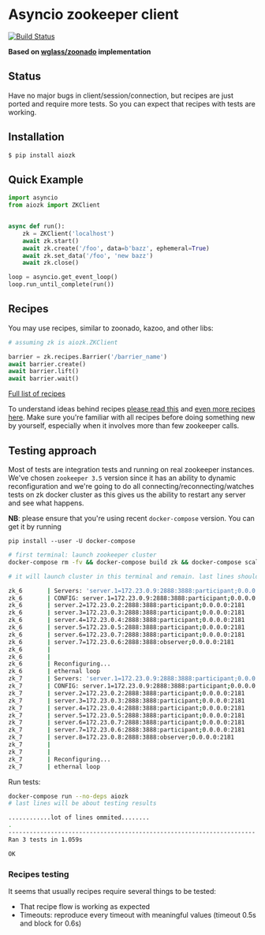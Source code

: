 # Asyncio zookeeper client

[![Build Status](https://travis-ci.org/tipsi/aiozk.svg?branch=master)](https://travis-ci.org/tipsi/aiozk)

**Based on [wglass/zoonado](https://github.com/wglass/zoonado/tree/master/zoonado) implementation**

## Status

Have no major bugs in client/session/connection, but recipes are just ported and require more tests.
So you can expect that recipes with tests are working.

## Installation

```bash
$ pip install aiozk
```


## Quick Example

```python
import asyncio
from aiozk import ZKClient


async def run():
    zk = ZKClient('localhost')
    await zk.start()
    await zk.create('/foo', data=b'bazz', ephemeral=True)
    await zk.set_data('/foo', 'new bazz')
    await zk.close()

loop = asyncio.get_event_loop()
loop.run_until_complete(run())
```

## Recipes

You may use recipes, similar to zoonado, kazoo, and other libs:

```python
# assuming zk is aiozk.ZKClient

barrier = zk.recipes.Barrier('/barrier_name')
await barrier.create()
await barrier.lift()
await barrier.wait()
```

[Full list of recipes](https://github.com/tipsi/aiozk/tree/master/aiozk/recipes)

To understand ideas behind recipes [please read this](https://zookeeper.apache.org/doc/trunk/recipes.html) and [even more recipes here](http://curator.apache.org/curator-recipes/index.html). Make sure you're familiar with all recipes before doing something new by yourself, especially when it involves more than few zookeeper calls.

## Testing approach

Most of tests are integration tests and running on real zookeeper instances.
We've chosen `zookeeper 3.5` version since it has an ability to dynamic reconfiguration and we're going to do all connecting/reconnecting/watches tests on zk docker cluster as this gives us the ability to restart any server and see what happens.

**NB**: please ensure that you're using recent `docker-compose` version. You can get it by running

```
pip install --user -U docker-compose
```

```sh
# first terminal: launch zookeeper cluster
docker-compose rm -fv && docker-compose build zk && docker-compose scale zk=7 && docker-compose up zk_seed zk

# it will launch cluster in this terminal and remain. last lines should be like this:

zk_6       | Servers: 'server.1=172.23.0.9:2888:3888:participant;0.0.0.0:2181\nserver.2=172.23.0.2:2888:3888:participant;0.0.0.0:2181\nserver.3=172.23.0.3:2888:3888:participant;0.0.0.0:2181\nserver.4=172.23.0.4:2888:3888:participant;0.0.0.0:2181\nserver.5=172.23.0.5:2888:3888:participant;0.0.0.0:2181\nserver.6=172.23.0.7:2888:3888:participant;0.0.0.0:2181'
zk_6       | CONFIG: server.1=172.23.0.9:2888:3888:participant;0.0.0.0:2181
zk_6       | server.2=172.23.0.2:2888:3888:participant;0.0.0.0:2181
zk_6       | server.3=172.23.0.3:2888:3888:participant;0.0.0.0:2181
zk_6       | server.4=172.23.0.4:2888:3888:participant;0.0.0.0:2181
zk_6       | server.5=172.23.0.5:2888:3888:participant;0.0.0.0:2181
zk_6       | server.6=172.23.0.7:2888:3888:participant;0.0.0.0:2181
zk_6       | server.7=172.23.0.6:2888:3888:observer;0.0.0.0:2181
zk_6       |
zk_6       |
zk_6       | Reconfiguring...
zk_6       | ethernal loop
zk_7       | Servers: 'server.1=172.23.0.9:2888:3888:participant;0.0.0.0:2181\nserver.2=172.23.0.2:2888:3888:participant;0.0.0.0:2181\nserver.3=172.23.0.3:2888:3888:participant;0.0.0.0:2181\nserver.4=172.23.0.4:2888:3888:participant;0.0.0.0:2181\nserver.5=172.23.0.5:2888:3888:participant;0.0.0.0:2181\nserver.6=172.23.0.7:2888:3888:participant;0.0.0.0:2181\nserver.7=172.23.0.6:2888:3888:participant;0.0.0.0:2181'
zk_7       | CONFIG: server.1=172.23.0.9:2888:3888:participant;0.0.0.0:2181
zk_7       | server.2=172.23.0.2:2888:3888:participant;0.0.0.0:2181
zk_7       | server.3=172.23.0.3:2888:3888:participant;0.0.0.0:2181
zk_7       | server.4=172.23.0.4:2888:3888:participant;0.0.0.0:2181
zk_7       | server.5=172.23.0.5:2888:3888:participant;0.0.0.0:2181
zk_7       | server.6=172.23.0.7:2888:3888:participant;0.0.0.0:2181
zk_7       | server.7=172.23.0.6:2888:3888:participant;0.0.0.0:2181
zk_7       | server.8=172.23.0.8:2888:3888:observer;0.0.0.0:2181
zk_7       |
zk_7       |
zk_7       | Reconfiguring...
zk_7       | ethernal loop
```

Run tests:

```sh
docker-compose run --no-deps aiozk
# last lines will be about testing results

............lot of lines ommited........
.
----------------------------------------------------------------------
Ran 3 tests in 1.059s

OK

```

### Recipes testing

It seems that usually recipes require several things to be tested:

* That recipe flow is working as expected
* Timeouts: reproduce every timeout with meaningful values (timeout 0.5s and block for 0.6s)
